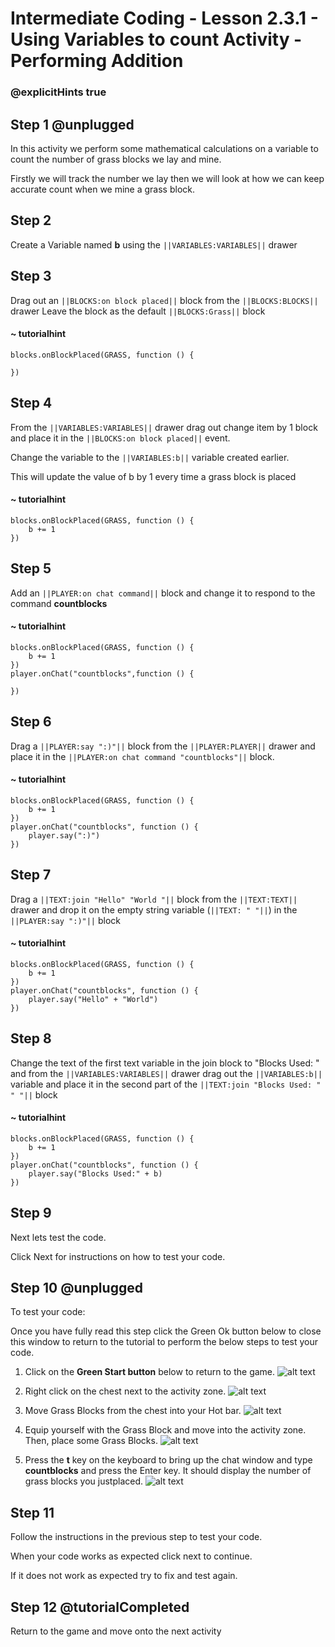# Intermediate Coding - Lesson 2.3.1 - Using Variables to count Activity - Performing Addition

### @explicitHints true

## Step 1 @unplugged
In this activity we perform some mathematical calculations on a variable to count the number of grass blocks we lay and mine.

Firstly we will track the number we lay then we will look at how we can keep accurate count when we mine a grass block.

## Step 2
Create a Variable named **b** using the ``||VARIABLES:VARIABLES||`` drawer

## Step 3
Drag out an ``||BLOCKS:on block placed||`` block from the ``||BLOCKS:BLOCKS||`` drawer
Leave the block as the default ``||BLOCKS:Grass||`` block

#### ~ tutorialhint
```blocks 
blocks.onBlockPlaced(GRASS, function () {
	
})

```

## Step 4
From the ``||VARIABLES:VARIABLES||`` drawer drag out change item by 1 block and place it in the ``||BLOCKS:on block placed||`` event.

Change the variable to the ``||VARIABLES:b||`` variable created earlier.

This will update the value of b by 1 every time a grass block is placed
#### ~ tutorialhint
```blocks 
blocks.onBlockPlaced(GRASS, function () {
    b += 1
})

```

## Step 5
Add an ``||PLAYER:on chat command||`` block and change it to respond to the command **countblocks**
#### ~ tutorialhint
```blocks 
blocks.onBlockPlaced(GRASS, function () {
    b += 1
})
player.onChat("countblocks",function () {
	
})
```

## Step 6
Drag a ``||PLAYER:say ":)"||`` block from the ``||PLAYER:PLAYER||`` drawer and place it in the ``||PLAYER:on chat command "countblocks"||`` block.
#### ~ tutorialhint
```blocks 
blocks.onBlockPlaced(GRASS, function () {
    b += 1
})
player.onChat("countblocks", function () {
    player.say(":)")
})

```
## Step 7
Drag a ``||TEXT:join "Hello" "World "||`` block from the ``||TEXT:TEXT||`` drawer and drop it on the empty string variable (``||TEXT: " "||``) in the ``||PLAYER:say ":)"||`` block

#### ~ tutorialhint
```blocks 
blocks.onBlockPlaced(GRASS, function () {
    b += 1
})
player.onChat("countblocks", function () {
    player.say("Hello" + "World")
})

```

## Step 8
Change the text of the first text variable in the join block to "Blocks Used: " and from the ``||VARIABLES:VARIABLES||`` drawer drag out the ``||VARIABLES:b||`` variable and place it in the second part of the ``||TEXT:join "Blocks Used: " " "||`` block
#### ~ tutorialhint
```blocks 
blocks.onBlockPlaced(GRASS, function () {
    b += 1
})
player.onChat("countblocks", function () {
    player.say("Blocks Used:" + b)
})

```

## Step 9
Next lets test the code.

Click Next for instructions on how to test your code.

## Step 10 @unplugged
To test your code:

Once you have fully read this step click the Green Ok button below to close this window to return to the tutorial to perform the below steps to test your code.

1. Click on the **Green Start button** below to return to the game.
![alt text](https://intermediate.codingcredentials.com/Lesson2/2.1.1/images/2.jpg?raw=true "Start")

2. Right click on the chest next to the activity zone.
![alt text](https://intermediate.codingcredentials.com/Lesson2/2.3.1/images/6.jpg?raw=true "Addition")


3. Move Grass Blocks from the chest into your Hot bar.
![alt text](https://intermediate.codingcredentials.com/Lesson2/2.3.1/images/7.png?raw=true "Addition")


4. Equip yourself with the Grass Block and move into the activity zone. Then, place some Grass Blocks.
![alt text](https://intermediate.codingcredentials.com/Lesson2/2.3.1/images/8.jpg?raw=true "Addition")


5. Press the **t** key on the keyboard to bring up the chat window and type **countblocks** and press  the Enter key.
It should display the number of grass blocks you justplaced.
![alt text](https://intermediate.codingcredentials.com/Lesson2/2.3.1/images/9.jpg?raw=true "Addition")

## Step 11
Follow the instructions in the previous step to test your code.

When your code works as expected click next to continue.

If it does not work as expected try to fix and test again.

## Step 12 @tutorialCompleted
Return to the game and move onto the next activity